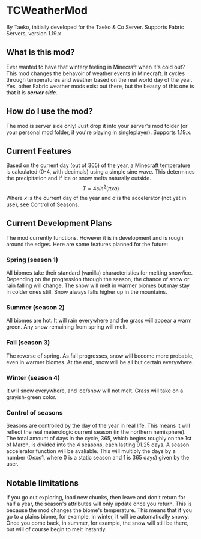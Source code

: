 # TCWeatherMod
By Taeko, initially developed for the Taeko & Co Server.
Supports Fabric Servers, version 1.19.x
## What is this mod?
Ever wanted to have that wintery feeling in Minecraft when it's cold out?
This mod changes the behavoir of weather events in Minecraft. It cycles through temperatures and weather based on the real world day of the year. Yes, other Fabric weather mods exist out there, but the beauty of
this one is that it is __*server side*__.
## How do I use the mod?
The mod is server side only! Just drop it into your server's mod folder (or your personal mod folder, if you're playing in singleplayer). Supports 1.19.x.
## Current Features
Based on the current day (out of 365) of the year, a Minecraft temperature is calculated (0-4, with decimals) using a simple sine wave. This determines the precipitation and if ice or snow melts naturally outside. 
$$T=4sin^2(\pi x a)$$
Where $x$ is the current day of the year and $a$ is the accelerator (not yet in use), see Control of Seasons.
## Current Development Plans
The mod currently functions. However it is in development and is rough around the edges. Here are some features planned for the future:
### Spring (season 1)
All biomes take their standard (vanilla) characteristics for melting snow/ice. Depending on the progression through the season, the chance of snow or rain
falling will change. The snow will melt in warmer biomes but may stay in colder ones still. Snow always falls higher up in the mountains.
### Summer (season 2)
All biomes are hot. It will rain everywhere and the grass will appear a warm green. Any snow remaining from spring will melt.
### Fall (season 3)
The reverse of spring. As fall progresses, snow will become more probable, even in warmer biomes. At the end, snow will be all but certain everywhere.
### Winter (season 4)
It will snow everywhere, and ice/snow will not melt. Grass will take on a grayish-green color.
### Control of seasons
Seasons are controlled by the day of the year in real life. This means it will reflect the real meterologic current season (in the northern hemisphere).
The total amount of days in the cycle, 365, which begins roughly on the 1st of March, is divided into the 4 seasons, each lasting 91.25 days. 
A season accelerator function will be avaliable. This will multiply the days by a number (0≤x≤1, where 0 is a static season and 1 is 365 days) given by the user.
## Notable limitations
If you go out exploring, load new chunks, then leave and don't return for half a year, the season's attributes will only update once you return.
This is because the mod changes the biome's temperature. This means that if you go to a plains biome, for example, in winter, it will be automatically
snowy. Once you come back, in summer, for example, the snow will still be there, but will of course begin to melt instantly.
